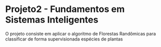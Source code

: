 # Projeto2 - Fundamentos em Sistemas Inteligentes
O projeto consiste em aplicar o algoritmo de Florestas Randômicas para classificar de forma supervisionada espécies de plantas